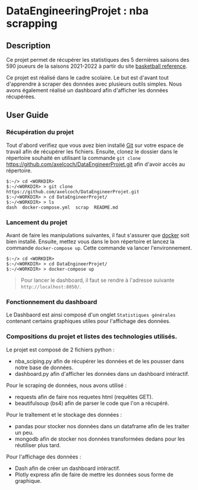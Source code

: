 # DataEngineeringProjet : nba scrapping

## Description

Ce projet permet de récupérer les statistiques des 5 dernières saisons des 590 joueurs de la saisons 2021-2022 à partir du site [basketball reference](https://www.basketball-reference.com/).

Ce projet est réalisé dans le cadre scolaire. Le but est d'avant tout d'apprendre à scraper des données avec plusieurs outils simples. Nous avons également réalisé un dashboard afin d'afficher les données récupérées.

## User Guide

### Récupération du projet

Tout d'abord verifiez que vous avez bien installé [Git](https://git-scm.com/) sur votre espace de travail afin de récupérer les fichiers.
Ensuite, clonez le dossier dans le répertoire souhaité en utilisant la commande `git clone` https://github.com/axelcoch/DataEngineerProjet.git afin d'avoir accès au répertoire.


```
$:~/> cd <WORKDIR>
$:~/<WORKDIR> > git clone https://github.com/axelcoch/DataEngineerProjet.git
$:~/<WORKDIR> > cd DataEngineerProjet/
$:~/<WORKDIR> > ls
dash  docker-compose.yml  scrap  README.md 
```

### Lancement du projet

Avant de faire les manipulations suivantes, il faut s'assurer que [docker](https://docs.docker.com/get-docker/) soit bien installé. 
Ensuite, mettez vous dans le bon répertoire et lancez la commande `docker-compose up`. Cette commande va lancer l'environnement.
```
$:~/> cd <WORKDIR>
$:~/<WORKDIR> > cd DataEngineerProjet/
$:~/<WORKDIR> > docker-compose up
```
> Pour lancer le dashboard, il faut se rendre à l'adresse suivante `http://localhost:8050/`. 

### Fonctionnement du dashboard

Le Dashbaord est ainsi composé d'un onglet `Statistiques générales` contenant certains graphiques utiles pour l'affichage des données.

### Compositions du projet et listes des technologies utilisés.

Le projet est composé de 2 fichiers python :
* nba_sciping.py afin de récupérer les données et de les pousser dans notre base de données.
* dashboard.py afin d'afficher les données dans un dashboard intéractif.

Pour le scraping de données, nous avons utilisé :
* requests afin de faire nos requetes html (requêtes GET).
* beautifulsoup (bs4) afin de parser le code que l'on a récupéré.

Pour le traîtement et le stockage des données :
* pandas pour stocker nos données dans un dataframe afin de les traiter un peu.
* mongodb afin de stocker nos données transformées dedans pour les réutiliser plus tard.

Pour l'affichage des données :
* Dash afin de créer un dashboard intéractif.
* Plotly express afin de faire de mettre les données sous forme de graphique.
  
  